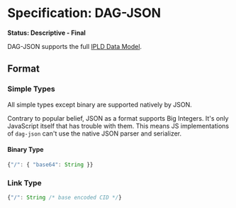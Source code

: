 # Specification: DAG-JSON

**Status: Descriptive - Final**

DAG-JSON supports the full [IPLD Data Model](../data-model-layer/data-model.md).

## Format

### Simple Types

All simple types except binary are supported natively by JSON.

Contrary to popular belief, JSON as a format supports Big Integers. It's only
JavaScript itself that has trouble with them. This means JS implementations
of `dag-json` can't use the native JSON parser and serializer.

#### Binary Type

```javascript
{"/": { "base64": String }}
```

### Link Type

```javascript
{"/": String /* base encoded CID */}
```